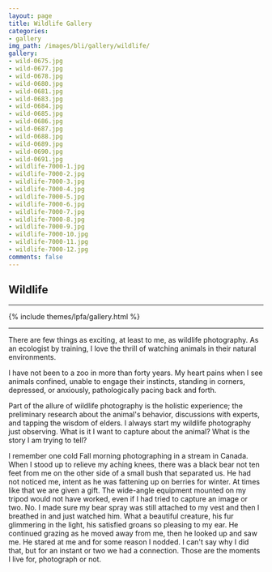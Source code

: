```yaml
---
layout: page
title: Wildlife Gallery
categories:
- gallery
img_path: /images/bli/gallery/wildlife/
gallery:
- wild-0675.jpg
- wild-0677.jpg
- wild-0678.jpg
- wild-0680.jpg
- wild-0681.jpg
- wild-0683.jpg
- wild-0684.jpg
- wild-0685.jpg
- wild-0686.jpg
- wild-0687.jpg
- wild-0688.jpg
- wild-0689.jpg
- wild-0690.jpg
- wild-0691.jpg
- wildlife-7000-1.jpg- wildlife-7000-2.jpg- wildlife-7000-3.jpg- wildlife-7000-4.jpg- wildlife-7000-5.jpg- wildlife-7000-6.jpg- wildlife-7000-7.jpg- wildlife-7000-8.jpg- wildlife-7000-9.jpg- wildlife-7000-10.jpg- wildlife-7000-11.jpg- wildlife-7000-12.jpg
comments: false
---
```


## Wildlife

---

{% include themes/lpfa/gallery.html %}

---

There are few things as exciting, at least to me, as wildlife photography. As an ecologist by training, I love the thrill of watching animals in their natural environments. 

I have not been to a zoo in more than forty years. My heart pains when I see animals confined, unable to engage their instincts, standing in corners, depressed, or anxiously, pathologically pacing back and forth. 

Part of the allure of wildlife photography is the holistic experience; the preliminary research about the animal's behavior, discussions with experts, and tapping the wisdom of elders. I always start my wildlife photography just observing. What is it I want to capture about the animal? What is the story I am trying to tell? 

I remember one cold Fall morning photographing in a stream in Canada. When I stood up to relieve my aching knees, there was a black bear not ten feet from me on the other side of a small bush that separated us. He had not noticed me, intent as he was fattening up on berries for winter. At times like that we are given a gift. The wide-angle equipment mounted on my tripod would not have worked, even if I had tried to capture an image or two. No. I made sure my bear spray was still attached to my vest and then I breathed in and just watched him. What a beautiful creature, his fur glimmering in the light, his satisfied groans so pleasing to my ear. He continued grazing as he moved away from me, then he looked up and saw me. He stared at me and for some reason I nodded. I can't say why I did that, but for an instant or two we had a connection. Those are the moments I live for, photograph or not. 
